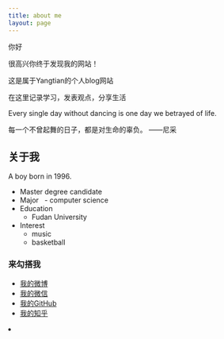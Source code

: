 ```yaml
---
title: about me
layout: page
---
```


 

 你好

 很高兴你终于发现我的网站！

 这是属于Yangtian的个人blog网站
 
 在这里记录学习，发表观点，分享生活
 
 Every single day without dancing is one day we betrayed of life.
  
 每一个不曾起舞的日子，都是对生命的辜负。                   ——尼采
  

 <h2>关于我</h2>
  
  A  boy born in 1996.
 
-  Master degree candidate
-  Major
   - computer science
-  Education
   - Fudan University
-  Interest
   - music
   - basketball


  <h3>来勾搭我</h3>

* <i class="fa fa-weibo " aria-hidden="true"></i><a href="https://weibo.com/u/5393123005?refer_flag=1001030201_&is_hot=1" target="_blank" title="我的weibo">  我的微博</a>
* <i class="fa fa-weixin " aria-hidden="true"></i><a href="https://github.com/Yangtiancoder/Yangtiancoder.github.io/blob/master/assets/images/wexin.jpg?raw=true"> 我的微信</a>  
* <i class="fa fa-github " aria-hidden="true"></i><a href="https://github.com/Yangtiancoder" target="_blank" title="Yangtian的github">  我的GitHub</a>
* <i class="fa fa-search " aria-hidden="true"></i><a href="https://www.zhihu.com/people/tian-yang-48-83/activities" target="_blank" title="我的知乎">  我的知乎</a>

<li class="weixin">
                        <a title="微信" id="weixin_btn" rel="external nofollow">
                            <i class="fa fa-weixin"> </i>
                            <div id="weixin_code" class="hide" >
                                <img src="${options.optionAboutsiteWechat}" alt="">
                            </div>
                        </a>
                    </li>


